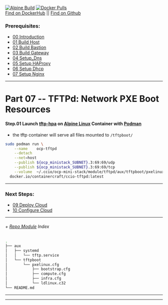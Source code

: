 [![Alpine Build](https://img.shields.io/github/workflow/status/containercraft/ccio-tftpd/DockerHubBuild/alpine?label=Alpine%20Build)](https://github.com/containercraft/ccio-tftpd/actions) [![Docker Pulls](https://img.shields.io/docker/pulls/containercraft/ccio-tftpd?label=DockerHub%20Pulls)](https://hub.docker.com/r/containercraft/ccio-tftpd)<br>
[Find on DockerHub](https://hub.docker.com/r/containercraft/ccio-tftpd) || [Find on Github](https://github.com/containercraft/ccio-tftpd)

### Prerequisites:
  + [00 Introduction]
  + [01 Build Host]
  + [02 Build Bastion]
  + [03 Build Gateway]
  + [04 Setup_Dns]
  + [05 Setup HAProxy]
  + [06 Setup Dhcp]
  + [07 Setup Nginx]
--------------------------------------------------------------------------------
    
# Part 07 -- TFTPd: Network PXE Boot Resources
####    Step.01 Launch [tftp-hpa] on [Alpine Linux] Container with [Podman]
  - the tftp container will serve all files mounted to `/tftpboot/`
```sh
sudo podman run \
    --name    ocp-tftpd                                                                             \
    --detach                                                                                        \
    --net=host                                                                                      \
    --publish ${ocp_ministack_SUBNET}.3:69:69/udp                                                   \
    --publish ${ocp_ministack_SUBNET}.3:69:69/tcp                                                   \
    --volume  ~/.ccio/ocp-mini-stack/module/tftpd/aux/tftpboot/pxelinux.cfg/:/tftpboot/pxelinux.cfg \
  docker.io/containercraft/ccio-tftpd:latest
```
    
    
---------------------------------------------------------------------------------
    
### Next Steps:
  + [09 Deploy Cloud]
  + [10 Configure Cloud]
    
---------------------------------------------------------------------------------
    
######  + [Repo Module] Index
```sh
.
├── aux
│   ├── systemd
│   │   └── tftp.service
│   └── tftpboot
│       └── pxelinux.cfg
│           ├── bootstrap.cfg
│           ├── compute.cfg
│           ├── infra.cfg
│           └── ldlinux.c32
└── README.md
```

<!-- Markdown link & img dfn's -->
[Repo Module]:/module/tftpd
[podman]: https://podman.io
[Alpine Linux]:https://alpinelinux.org/
[TFTPd]:http://freshmeat.sourceforge.net/projects/tftp-hpa/
[tftp-hpa]:http://freshmeat.sourceforge.net/projects/tftp-hpa/
--------------------------------------------------------------------------------
--------------------------------------------------------------------------------
[00 Introduction]:/00_Introduction.md
<!-- Markdown link & img dfn's -->
[00 Introduction]:/00_Introduction.md
[01 Build Host]:/01_Build_Host.md
[02 Build Bastion]:/02_Build_Bastion.md
[03 Build Gateway]:/03_Build_Gateway.md
[04 Setup_Dns]:/04_Setup_DNS.md
[05 Setup HAProxy]:/05_Setup_HAProxy.md
[06 Setup Dhcp]:/06_Setup_DHCP.md
[07 Setup Nginx]:/07_Setup_Nginx.md
[08 Setup Tftpd]:/08_Setup_Tftpd.md
[09 Deploy Cloud]:/09_Deploy_Cloud.md
[10 Configure Cloud]:/10_Configure_Cloud.md
